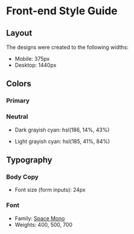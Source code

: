 # Front-end Style Guide

## Layout

The designs were created to the following widths:

- Mobile: 375px
- Desktop: 1440px

## Colors

### Primary

<!-- - Strong cyan: hsl(172, 67%, 45%) -->

### Neutral

<!-- - Very dark cyan: hsl(183, 100%, 15%) -->
- Dark grayish cyan: hsl(186, 14%, 43%)
<!-- - Dark grayish cyan: hsl(184, 14%, 56%) -->
- Light grayish cyan: hsl(185, 41%, 84%)
<!-- - Light grayish cyan: hsl(189, 41%, 97%) -->
<!-- - White: hsl(0, 0%, 100%) -->

## Typography

### Body Copy

- Font size (form inputs): 24px

### Font

- Family: [Space Mono](https://fonts.google.com/specimen/Space+Mono)
- Weights: 400, 500, 700
